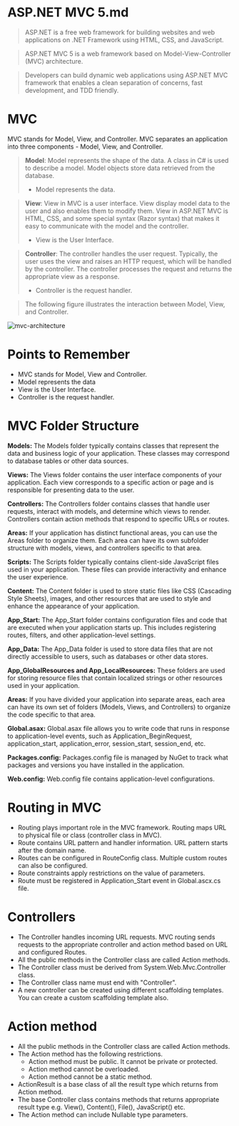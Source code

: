 # ASP.NET MVC 5.md

> ASP.NET is a free web framework for building websites and web applications on .NET Framework using HTML, CSS, and JavaScript. 

> ASP.NET MVC 5 is a web framework based on Model-View-Controller (MVC) architecture. 

> Developers can build dynamic web applications using ASP.NET MVC framework that enables a clean separation of concerns, fast development, and TDD friendly.

# MVC
MVC stands for Model, View, and Controller. MVC separates an application into three components - Model, View, and Controller.

> **Model**: Model represents the shape of the data. A class in C# is used to describe a model. Model objects store data retrieved from the database.
>* Model represents the data.

> **View**: View in MVC is a user interface. View display model data to the user and also enables them to modify them. View in ASP.NET MVC is HTML, CSS, and some special syntax (Razor syntax) that makes it easy to communicate with the model and the controller.
>* View is the User Interface.

> **Controller**: The controller handles the user request. Typically, the user uses the view and raises an HTTP request, which will be handled by the controller. The controller processes the request and returns the appropriate view as a response.
>* Controller is the request handler.

> The following figure illustrates the interaction between Model, View, and Controller.




![mvc-architecture](https://github.com/a0s21en5/The-Complete-C-Sharp-Bootcamp/assets/86140629/3cc1922a-a9dc-4d12-8d59-f3d51a9208bf)

# Points to Remember
* MVC stands for Model, View and Controller.
* Model represents the data
* View is the User Interface.
* Controller is the request handler.


# MVC Folder Structure
**Models:** The Models folder typically contains classes that represent the data and business logic of your application. These classes may correspond to database tables or other data sources.

**Views:** The Views folder contains the user interface components of your application. Each view corresponds to a specific action or page and is responsible for presenting data to the user.

**Controllers:** The Controllers folder contains classes that handle user requests, interact with models, and determine which views to render. Controllers contain action methods that respond to specific URLs or routes.

**Areas:** If your application has distinct functional areas, you can use the Areas folder to organize them. Each area can have its own subfolder structure with models, views, and controllers specific to that area.

**Scripts:** The Scripts folder typically contains client-side JavaScript files used in your application. These files can provide interactivity and enhance the user experience.

**Content:** The Content folder is used to store static files like CSS (Cascading Style Sheets), images, and other resources that are used to style and enhance the appearance of your application.

**App_Start:** The App_Start folder contains configuration files and code that are executed when your application starts up. This includes registering routes, filters, and other application-level settings.

**App_Data:** The App_Data folder is used to store data files that are not directly accessible to users, such as databases or other data stores.

**App_GlobalResources and App_LocalResources:** These folders are used for storing resource files that contain localized strings or other resources used in your application.

**Areas:** If you have divided your application into separate areas, each area can have its own set of folders (Models, Views, and Controllers) to organize the code specific to that area.

**Global.asax:** Global.asax file allows you to write code that runs in response to application-level events, such as Application_BeginRequest, application_start, application_error, session_start, session_end, etc.

**Packages.config:** Packages.config file is managed by NuGet to track what packages and versions you have installed in the application.

**Web.config:** Web.config file contains application-level configurations.

# Routing in MVC
* Routing plays important role in the MVC framework. Routing maps URL to physical file or class (controller class in MVC).
* Route contains URL pattern and handler information. URL pattern starts after the domain name.
* Routes can be configured in RouteConfig class. Multiple custom routes can also be configured.
* Route constraints apply restrictions on the value of parameters.
* Route must be registered in Application_Start event in Global.ascx.cs file.

# Controllers
* The Controller handles incoming URL requests. MVC routing sends requests to the appropriate controller and action method based on URL and configured Routes.
* All the public methods in the Controller class are called Action methods.
* The Controller class must be derived from System.Web.Mvc.Controller class.
* The Controller class name must end with "Controller".
* A new controller can be created using different scaffolding templates. You can create a custom scaffolding template also.

# Action method
* All the public methods in the Controller class are called Action methods.
* The Action method has the following restrictions.
    - Action method must be public. It cannot be private or protected.
    - Action method cannot be overloaded.
    - Action method cannot be a static method.
* ActionResult is a base class of all the result type which returns from Action method.
* The base Controller class contains methods that returns appropriate result type e.g. View(), Content(), File(), JavaScript() etc.
* The Action method can include Nullable type parameters.
